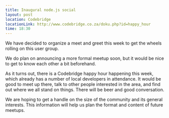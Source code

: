 ```yaml
---
title: Inaugural node.js social
layout: post
location: Codebridge
locationLink: http://www.codebridge.co.za/doku.php?id=happy_hour
time: 18:30
---
```

We have decided to organize a meet and greet this week to get the wheels rolling on this user group.

We do plan on announcing a more formal meetup soon, but it would be nice to get to know each other a bit beforehand. 

As it turns out, there is a Codebridge happy hour happening this week, which already has a number of local developers in attendance.  It would be good to meet up there, talk to other people interested in the area, and find out where we all stand on things.  There will be beer and good conversation.

We are hoping to get a handle on the size of the community and its general interests. This information will help us plan the format and content of future meetups.
